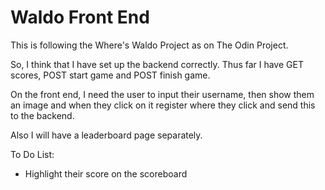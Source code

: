 # Waldo Front End

This is following the Where's Waldo Project as on The Odin Project. 

So, I think that I have set up the backend correctly. Thus far I have GET scores, POST start game and POST finish game. 

On the front end, I need the user to input their username, then show them an image and when they click on it register where they click and send this to the backend. 

Also I will have a leaderboard page separately. 

To Do List: 
 - Highlight their score on the scoreboard